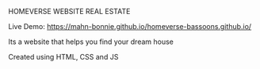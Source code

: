 HOMEVERSE WEBSITE
REAL ESTATE

Live Demo: https://mahn-bonnie.github.io/homeverse-bassoons.github.io/

Its a website that helps you find your dream house

Created using HTML, CSS and JS
